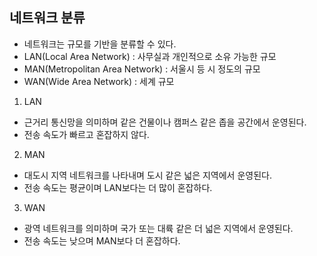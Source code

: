 ## 네트워크 분류

- 네트워크는 규모를 기반을 분류할 수 있다.
- LAN(Local Area Network) : 사무실과 개인적으로 소유 가능한 규모
- MAN(Metropolitan Area Network) : 서울시 등 시 정도의 규모
- WAN(Wide Area Network) : 세계 규모

1. LAN

- 근거리 통신망을 의미하며 같은 건물이나 캠퍼스 같은 좁을 공간에서 운영된다.
- 전송 속도가 빠르고 혼잡하지 않다.

2. MAN

- 대도시 지역 네트워크를 나타내며 도시 같은 넓은 지역에서 운영된다.
- 전송 속도는 평균이며 LAN보다는 더 많이 혼잡하다.

3. WAN

- 광역 네트워크를 의미하며 국가 또는 대륙 같은 더 넓은 지역에서 운영된다.
- 전송 속도는 낮으며 MAN보다 더 혼잡하다.
